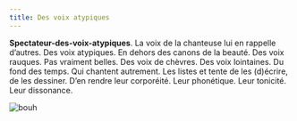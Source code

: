 ```yaml
---
title: Des voix atypiques
---
```


**Spectateur-des-voix-atypiques**. La voix de la chanteuse lui en rappelle d’autres. Des voix atypiques. En dehors des canons de la beauté. Des voix rauques. Pas vraiment belles. Des voix de chèvres. Des voix lointaines. Du fond des temps. Qui chantent autrement. Les listes et tente de les (d)écrire, de les dessiner. D’en rendre leur corporéité. Leur phonétique. Leur tonicité. Leur dissonance.  

 ![bouh](/content/images/04.png)